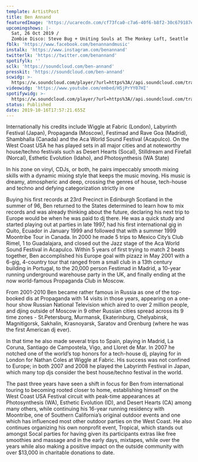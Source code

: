 ```yaml
---
template: ArtistPost
title: Ben Annand
featuredImage: 'https://ucarecdn.com/cf73fca0-c7a6-40f6-b8f2-30c679187e2d/'
upcomingshows: |-
  Sat, 26 Oct 2019 /
  Zombie Disco: Steve Bug + Uniting Souls at The Monkey Loft, Seattle
fblk: 'https://www.facebook.com/benannandmusic'
instalk: 'https://www.instagram.com/benannand'
twitterlk: 'https://twitter.com/benannand'
spotifylk: ''
sclk: 'https://soundcloud.com/ben-annand'
presskit: 'https://soundcloud.com/ben-annand'
scwidg: >-
  https://w.soundcloud.com/player/?url=https%3A//api.soundcloud.com/tracks/211795183&color=%23ff5500&auto_play=false&hide_related=false&show_comments=true&show_user=true&show_reposts=false&show_teaser=true&visual=true
videowidg: 'https://www.youtube.com/embed/H5jPrYY07HI'
spotifywidg: >-
  https://w.soundcloud.com/player/?url=https%3A//api.soundcloud.com/tracks/495683133&color=%23ff5500&auto_play=false&hide_related=false&show_comments=true&show_user=true&show_reposts=false&show_teaser=true&visual=true
status: Published
date: 2019-10-16T17:57:21.655Z
---
```

Internationally his credits include Wiggle at Fabric (London), Labyrinth Festival (Japan), Propaganda (Moscow), Festimad and Rave Goa (Madrid), Shambhalla (Canada) and the Aca World Sound Festival (Acapulco).  On the West Coast USA he has played sets in all major cities and at noteworthy house/techno festivals such as Desert Hearts (Socal), Stilldream and Firefall (Norcal), Esthetic Evolution (Idaho), and Photosynthesis (WA State)

In his zone on vinyl, CDJs, or both, he pairs impeccably smooth mixing skills with a dynamic mixing style that keeps the music moving. His music is dreamy, atmospheric and deep, crossing the genres of house, tech-house and techno and defying categorization strictly in one

Buying his first records at 23rd Precinct in Edinburgh Scotland in the summer of 96, Ben returned to the States determined to learn how to mix records and was already thinking about the future, declaring his next trip to Europe would be when he was paid to dj there.  He was a quick study and started playing out at parties in late 1997, had his first international gig in Quito, Ecuador in January 1999 and followed that with a summer 1999 Moontribe Tour in Canada.  In 2000 he made 5 trips to Mexico City’s Club Rimel, 1 to Guadalajara, and closed out the Jazz stage of the Aca World Sound Festival in Acapulco.   Within 5 years of first trying to match 2 beats together, Ben accomplished his Europe goal with pizazz in May 2001 with a 6-gig, 4-country tour that ranged from a small club in a 13th century building in Portugal, to the 20,000 person Festimad in Madrid, a 10-year running underground warehouse party in the UK, and finally ending at the now world-famous Propaganda Club in Moscow.

From 2001-2010 Ben became rather famous in Russia as one of the top-booked dis at Propaganda with 14 visits in those years, appearing on a one-hour show Russian National Television which aired to over 2 million people, and djing outside of Moscow in 9 other Russian cities spread across its 9 time zones - St.Petersburg, Murmansk, Ekaterinburg, Chelyabinsk, Magnitigorsk, Sakhalin, Krasnoyarsk, Saratov and Orenburg (where he was the first American dj ever).

In that time he also made several trips to Spain, playing in Madrid, La Coruna, Santiago de Campostela, Vigo, and Lloret de Mar.  In 2007 he notched one of the world’s top honors for a tech-house dj, playing for in London for Nathan Coles at Wiggle at Fabric.  His success was not confined to Europe; in both 2007 and 2008 he played the Labyrinth Festival in Japan, which many top djs consider the best house/techno festival in the world.  

The past three years have seen a shift in focus for Ben from international touring to becoming rooted closer to home, establishing himself on the West Coast USA Festival circuit with peak-time appearances at Photosynthesis (WA), Esthetic Evolution (ID), and Desert Hearts (CA) among many others, while continuing his 16-year running residency with Moontribe, one of Southern California’s original outdoor events and one which has influenced most other outdoor parties on the West Coast.  He also continues organizing his own nonprofit event, Tropical, which stands out amongst Socal parties for having given its participants extras like free smoothies and massage and in the early days, mixtapes, while over the years while also making a positive impact on the outside community with over $13,000 in charitable donations to date.
